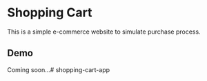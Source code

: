 # Shopping Cart
This is a simple e-commerce website to simulate purchase process.
## Demo
Coming soon...# shopping-cart-app
